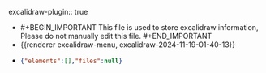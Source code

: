 excalidraw-plugin:: true

- #+BEGIN_IMPORTANT
  This file is used to store excalidraw information, Please do not manually edit this file.
  #+END_IMPORTANT
- {{renderer excalidraw-menu, excalidraw-2024-11-19-01-40-13}}
- ```json
  {"elements":[],"files":null}
  ```